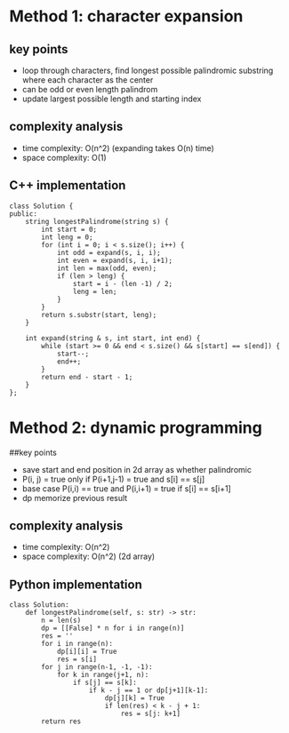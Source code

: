 # Method 1: character expansion

## key points
- loop through characters, find longest possible palindromic substring where each character as the center
- can be odd or even length palindrom
- update largest possible length and starting index

## complexity analysis
- time complexity: O(n^2) (expanding takes O(n) time)
- space complexity: O(1)

## C++ implementation
```
class Solution {
public:
    string longestPalindrome(string s) {
        int start = 0;
        int leng = 0;
        for (int i = 0; i < s.size(); i++) {
            int odd = expand(s, i, i);
            int even = expand(s, i, i+1);
            int len = max(odd, even);
            if (len > leng) {
                start = i - (len -1) / 2;
                leng = len;
            }
        }
        return s.substr(start, leng);
    }
    
    int expand(string & s, int start, int end) {
        while (start >= 0 && end < s.size() && s[start] == s[end]) {
            start--;
            end++;
        }
        return end - start - 1;
    }
};
```

# Method 2: dynamic programming

##key points
- save start and end position in 2d array as whether palindromic
- P(i, j) = true only if P(i+1,j-1) = true and s[i] == s[j]
- base case P(i,i) == true and P(i,i+1) = true if s[i] == s[i+1]
- dp memorize previous result

## complexity analysis
- time complexity: O(n^2)
- space complexity: O(n^2) (2d array)

## Python implementation
```
class Solution:
    def longestPalindrome(self, s: str) -> str:
        n = len(s)
        dp = [[False] * n for i in range(n)]
        res = ''
        for i in range(n):
            dp[i][i] = True
            res = s[i]
        for j in range(n-1, -1, -1):
            for k in range(j+1, n):
                if s[j] == s[k]:
                    if k - j == 1 or dp[j+1][k-1]:
                        dp[j][k] = True
                        if len(res) < k - j + 1:
                            res = s[j: k+1]
        return res
 ```

